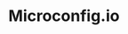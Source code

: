 ---
git: https://github.com/microconfig/microconfig
logohandle: microconfigio
sort: microconfig
title: Microconfig.io
website: https://microconfig.io/
---